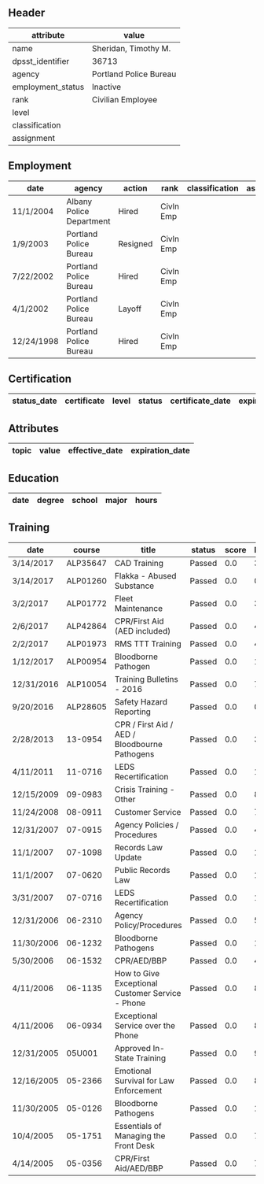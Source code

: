 ## Header
| attribute | value |
| --------- | ----- |
| name | Sheridan, Timothy M. |
| dpsst_identifier | 36713 |
| agency | Portland Police Bureau |
| employment_status | Inactive |
| rank | Civilian Employee |
| level |  |
| classification |  |
| assignment |  |
## Employment
| date | agency | action | rank | classification | assignment |
| ---- | ------ | ------ | ---- | -------------- | ---------- |
| 11/1/2004 | Albany Police Department | Hired | Civln Emp |  |  |
| 1/9/2003 | Portland Police Bureau | Resigned | Civln Emp |  |  |
| 7/22/2002 | Portland Police Bureau | Hired | Civln Emp |  |  |
| 4/1/2002 | Portland Police Bureau | Layoff | Civln Emp |  |  |
| 12/24/1998 | Portland Police Bureau | Hired | Civln Emp |  |  |
## Certification
| status_date | certificate | level | status | certificate_date | expiration_date | probation_date |
| ----------- | ----------- | ----- | ------ | ---------------- | --------------- | -------------- |
## Attributes
| topic | value | effective_date | expiration_date |
| ----- | ----- | -------------- | --------------- |
## Education
| date | degree | school | major | hours |
| ---- | ------ | ------ | ----- | ----- |
## Training
| date | course | title | status | score | hours |
| ---- | ------ | ----- | ------ | ----- | ----- |
| 3/14/2017 | ALP35647 | CAD Training | Passed | 0.0 | 32.00 |
| 3/14/2017 | ALP01260 | Flakka - Abused Substance | Passed | 0.0 | 0.50 |
| 3/2/2017 | ALP01772 | Fleet Maintenance | Passed | 0.0 | 3.00 |
| 2/6/2017 | ALP42864 | CPR/First Aid (AED included) | Passed | 0.0 | 4.00 |
| 2/2/2017 | ALP01973 | RMS TTT Training | Passed | 0.0 | 46.00 |
| 1/12/2017 | ALP00954 | Bloodborne Pathogen | Passed | 0.0 | 1.00 |
| 12/31/2016 | ALP10054 | Training Bulletins - 2016 | Passed | 0.0 | 7.25 |
| 9/20/2016 | ALP28605 | Safety Hazard Reporting | Passed | 0.0 | 0.50 |
| 2/28/2013 | 13-0954 | CPR / First Aid / AED / Bloodbourne Pathogens | Passed | 0.0 | 3.00 |
| 4/11/2011 | 11-0716 | LEDS Recertification | Passed | 0.0 | 1.00 |
| 12/15/2009 | 09-0983 | Crisis Training - Other | Passed | 0.0 | 8.00 |
| 11/24/2008 | 08-0911 | Customer Service | Passed | 0.0 | 7.00 |
| 12/31/2007 | 07-0915 | Agency Policies / Procedures | Passed | 0.0 | 4.00 |
| 11/1/2007 | 07-1098 | Records Law Update | Passed | 0.0 | 16.00 |
| 11/1/2007 | 07-0620 | Public Records Law | Passed | 0.0 | 16.00 |
| 3/31/2007 | 07-0716 | LEDS Recertification | Passed | 0.0 | 1.00 |
| 12/31/2006 | 06-2310 | Agency Policy/Procedures | Passed | 0.0 | 5.50 |
| 11/30/2006 | 06-1232 | Bloodborne Pathogens | Passed | 0.0 | 1.50 |
| 5/30/2006 | 06-1532 | CPR/AED/BBP | Passed | 0.0 | 4.00 |
| 4/11/2006 | 06-1135 | How to Give Exceptional Customer Service - Phone | Passed | 0.0 | 8.00 |
| 4/11/2006 | 06-0934 | Exceptional Service over the Phone | Passed | 0.0 | 8.00 |
| 12/31/2005 | 05U001 | Approved In-State Training | Passed | 0.0 | 9.50 |
| 12/16/2005 | 05-2366 | Emotional Survival for Law Enforcement | Passed | 0.0 | 8.00 |
| 11/30/2005 | 05-0126 | Bloodborne Pathogens | Passed | 0.0 | 1.50 |
| 10/4/2005 | 05-1751 | Essentials of Managing the Front Desk | Passed | 0.0 | 7.00 |
| 4/14/2005 | 05-0356 | CPR/First Aid/AED/BBP | Passed | 0.0 | 7.00 |
